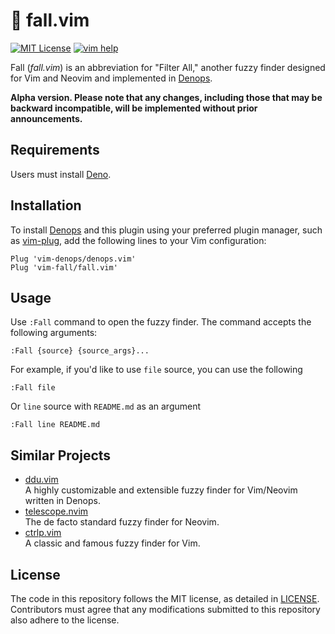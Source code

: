 # 🍂 fall.vim

[![MIT License](https://img.shields.io/badge/license-MIT-blue.svg)](LICENSE)
[![vim help](https://img.shields.io/badge/vim-%3Ah%20fall-orange.svg)](doc/fall.txt)

Fall (_fall.vim_) is an abbreviation for "Filter All," another fuzzy finder
designed for Vim and Neovim and implemented in [Denops].

**Alpha version. Please note that any changes, including those that may be
backward incompatible, will be implemented without prior announcements.**

[Denops]: https://github.com/vim-denops/denops.vim

## Requirements

Users must install [Deno].

[Deno]: https://deno.land

## Installation

To install [Denops] and this plugin using your preferred plugin manager, such as
[vim-plug], add the following lines to your Vim configuration:

```vim
Plug 'vim-denops/denops.vim'
Plug 'vim-fall/fall.vim'
```

[vim-plug]: https://github.com/junegunn/vim-plug

## Usage

Use `:Fall` command to open the fuzzy finder. The command accepts the following
arguments:

```
:Fall {source} {source_args}...
```

For example, if you'd like to use `file` source, you can use the following

```
:Fall file
```

Or `line` source with `README.md` as an argument

```
:Fall line README.md
```

## Similar Projects

- [ddu.vim](https://github.com/Shougo/ddu.vim)<br>A highly customizable and
  extensible fuzzy finder for Vim/Neovim written in Denops.
- [telescope.nvim](https://github.com/nvim-telescope/telescope.nvim)<br>The de
  facto standard fuzzy finder for Neovim.
- [ctrlp.vim](https://github.com/ctrlpvim/ctrlp.vim)<br>A classic and famous
  fuzzy finder for Vim.

## License

The code in this repository follows the MIT license, as detailed in
[LICENSE](./LICENSE). Contributors must agree that any modifications submitted
to this repository also adhere to the license.
